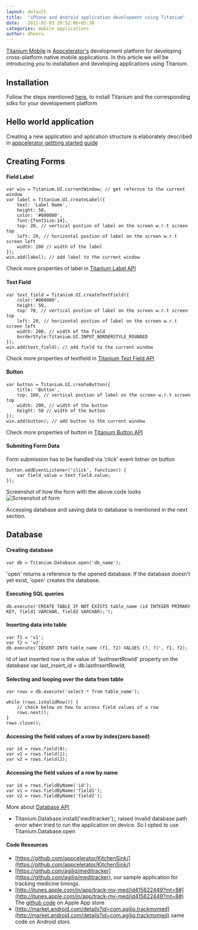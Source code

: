 ```yaml
---
layout: default
title:  "iPhone and Android application development using Titanium"
date:   2011-02-03 20:52:06+05:30
categories: mobile applications
author: dheeru
---
```

[Titanium Mobile](http://www.appcelerator.com/products/titanium-mobile-application-development/) is [Appcelerator's](http://www.appcelerator.com/) development platform for developing cross-platform native mobile applications. In this article we will be introducing you to installation and developing applications using Titanium.

## Installation

Follow the steps mentioned [here](http://guides.appcelerator.com/en/getting_started.html#installing_titanium), to install Titanium and the corresponding sdks for your developement platform

## Hello world application

Creating a new application and aplication structure is elaborately described in [appcelerator gettting started guide](http://guides.appcelerator.com/en/getting_started.html#hello_world!)


## Creating Forms

#### Field Label
	var win = Titanium.UI.currentWindow; // get refernce to the current window
	var label = Titanium.UI.createLabel({
		text: 'Label Name',
		height: 50,
		color: '#000000',
		font:{fontSize:14},
		top: 20, // vertical postion of label on the screen w.r.t screen top
		left: 20, // horizontal postion of label on the screen w.r.t screen left
		width: 200 // width of the label
	});
	win.add(label); // add label to the current window

Check more properties of label in [Titanium Label API](http://developer.appcelerator.com/apidoc/mobile/latest/Titanium.UI.Label-object.html)

#### Text Field
	var text_field = Titanium.UI.createTextField({
		color:'#000000',
		height: 50,
		top: 70, // vertical postion of label on the screen w.r.t screen top
		left: 20, // horizontal postion of label on the screen w.r.t screen left
		width: 200, // width of the field
		borderStyle:Titanium.UI.INPUT_BORDERSTYLE_ROUNDED
	});
	win.add(text_field); // add field to the current window


Check more properties of textfield in [Titanium Text Field API](http://developer.appcelerator.com/apidoc/mobile/latest/Titanium.UI.TextField-object.html)

#### Button
	var button = Titanium.UI.createButton({
		title: 'Button',
		top: 160, // vertical postion of label on the screen w.r.t screen top
		width: 200, // width of the button
		height: 50 // width of the button
	});
	win.add(button); // add button to the current window
Check more properties of button in [Titanium Button API](http://developer.appcelerator.com/apidoc/mobile/latest/Titanium.UI.Button-object)

#### Submiting Form Data

Form submission has to be handled via 'click' event listner on button

	button.addEventListener('click', function() {
		var field_value = text_field.value;
	});

Screenshot of how the form with the above code looks
![Screenshot of form](http://media.agiliq.com/images/blog/iphone_screenshot.png "Form Screenshot")

Accessing database and saving data to database is mentioned in the next section.



## Database

#### Creating database

    var db = Titanium.Database.open('db_name');

'open' returns a reference to the opened database. If the database doesn't yet exist, 'open' creates the database.


#### Executing SQL queries

    db.execute('CREATE TABLE IF NOT EXISTS table_name (id INTEGER PRIMARY KEY, field1 VARCHAR, field2 VARCHAR);');


#### Inserting data into table

    var f1 = 'v1';
    var f2 = 'v2';
    db.execute('INSERT INTO table_name (f1, f2) VALUES (?, ?)', f1, f2);


Id of last inserted row is the value of 'lastInsertRowId' property on the database
    var last_insert_id = db.lastInsertRowId;


#### Selecting and looping over the data from table

    var rows = db.execute('select * from table_name');

    while (rows.isValidRow()) {
        // check below on how to access field values of a row
	    rows.next();
    }
    rows.close();


#### Accessing the field values of a row by index(zero based)

    var id = rows.field(0);
    var v1 = rows.field(1);
    var v2 = rows.field(2);


#### Accessing the field values of a row by name

    var id = rows.fieldByName('id');
    var v1 = rows.fieldByName('field1');
    var v2 = rows.fieldByName('field2');

More about [Database API](http://developer.appcelerator.com/apidoc/mobile/latest/Titanium.Database-module)

* Titanium.Database.install('meditracker');, raised invalid database path error when tried to run the application on device. So I opted to use Titanium.Database.open



#### Code Resources

* [https://github.com/appcelerator/KitchenSink/](https://github.com/appcelerator/KitchenSink/)
* [https://github.com/agiliq/meditracker](https://github.com/agiliq/meditracker), our sample application for tracking medicine timings.
* [http://itunes.apple.com/in/app/track-my-med/id415622449?mt=8#](http://itunes.apple.com/in/app/track-my-med/id415622449?mt=8#) The [github code](https://github.com/agiliq/meditracker) on Apple App store
* [http://market.android.com/details?id=com.agiliq.trackmymed](http://market.android.com/details?id=com.agiliq.trackmymed) same code on Android stors



